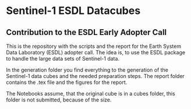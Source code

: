 # Sentinel-1 ESDL Datacubes 
## Contribution to the ESDL Early Adopter Call

This is the repository with the scripts and the report for the Earth System Data Laboratory (ESDL) adopter call.
The idea is, to use the ESDL package to handle the large data sets of Sentinel-1 data. 

In the generation folder you find everything to the generation of the Sentinel-1 data cubes and the needed preparation steps. 
The report folder contains the .tex file and the figures for the report. 

The Notebooks assume, that the original cube is in a cubes folder, this folder is not submitted, because of the size. 
 
